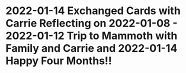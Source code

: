 # 2022-01-14 Exchanged Cards with Carrie Reflecting on 2022-01-08 - 2022-01-12 Trip to Mammoth with Family and Carrie and 2022-01-14 Happy Four Months!!
